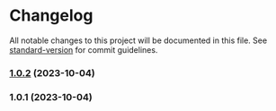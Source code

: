 # Changelog

All notable changes to this project will be documented in this file. See [standard-version](https://github.com/conventional-changelog/standard-version) for commit guidelines.

### [1.0.2](https://github.com/YounHoyoul/test-generator/compare/v1.0.1...v1.0.2) (2023-10-04)

### 1.0.1 (2023-10-04)
